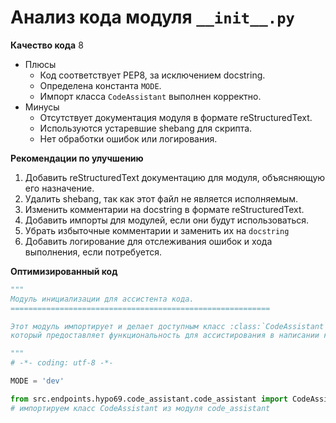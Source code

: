 # Анализ кода модуля `__init__.py`

**Качество кода**
8
- Плюсы
    - Код соответствует PEP8, за исключением docstring.
    - Определена константа `MODE`.
    - Импорт класса `CodeAssistant` выполнен корректно.
- Минусы
    - Отсутствует документация модуля в формате reStructuredText.
    - Используются устаревшие shebang для скрипта.
    - Нет обработки ошибок или логирования.

**Рекомендации по улучшению**

1.  Добавить reStructuredText документацию для модуля, объясняющую его назначение.
2.  Удалить shebang, так как этот файл не является исполняемым.
3.  Изменить комментарии на docstring в формате reStructuredText.
4.  Добавить импорты для модулей, если они будут использоваться.
5.  Убрать избыточные комментарии и заменить их на `docstring`
6.  Добавить логирование для отслеживания ошибок и хода выполнения, если потребуется.

**Оптимизированный код**

```python
"""
Модуль инициализации для ассистента кода.
==========================================================

Этот модуль импортирует и делает доступным класс :class:`CodeAssistant`, 
который предоставляет функциональность для ассистирования в написании кода.

"""
# -*- coding: utf-8 -*-

MODE = 'dev'

from src.endpoints.hypo69.code_assistant.code_assistant import CodeAssistant
# импортируем класс CodeAssistant из модуля code_assistant
```